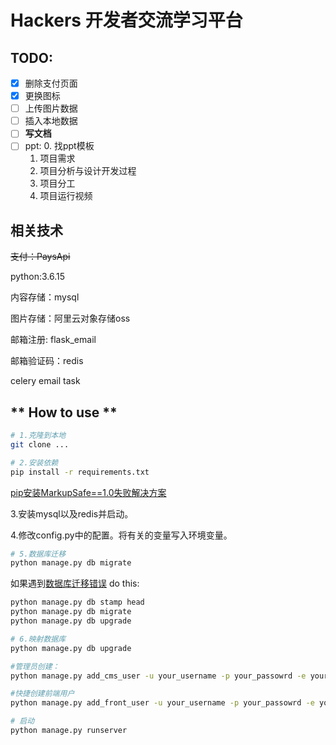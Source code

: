 # Hackers 开发者交流学习平台


## TODO:
- [x] 删除支付页面
- [x] 更换图标
- [ ] 上传图片数据
- [ ] 插入本地数据
- [ ] **写文档**
- [ ] ppt:
    0. 找ppt模板
    1. 项目需求
    2. 项目分析与设计开发过程
    3. 项目分工
    4. 项目运行视频





## 相关技术

~~支付：PaysApi~~

python:3.6.15

内容存储：mysql

图片存储：阿里云对象存储oss

邮箱注册: flask_email 

邮箱验证码：redis

celery email task


## ** How to use **
```bash
# 1.克隆到本地
git clone ...

# 2.安装依赖
pip install -r requirements.txt
```
[pip安装MarkupSafe==1.0失败解决方案](https://blog.csdn.net/h106140873/article/details/104794744/)

3.安装mysql以及redis并启动。

4.修改config.py中的配置。将有关的变量写入环境变量。

```bash
# 5.数据库迁移
python manage.py db migrate
```
如果遇到[数据库迁移错误](https://stackoverflow.com/questions/32798937/cant-migrate-or-upgrade-database-with-flask-migrate-alembic)
do this:

```bash
python manage.py db stamp head
python manage.py db migrate
python manage.py db upgrade

```

```bash
# 6.映射数据库
python manage.py db upgrade

#管理员创建：
python manage.py add_cms_user -u your_username -p your_passowrd -e your_email

#快捷创建前端用户
python manage.py add_front_user -u your_username -p your_passowrd -e your_email

# 启动
python manage.py runserver
```